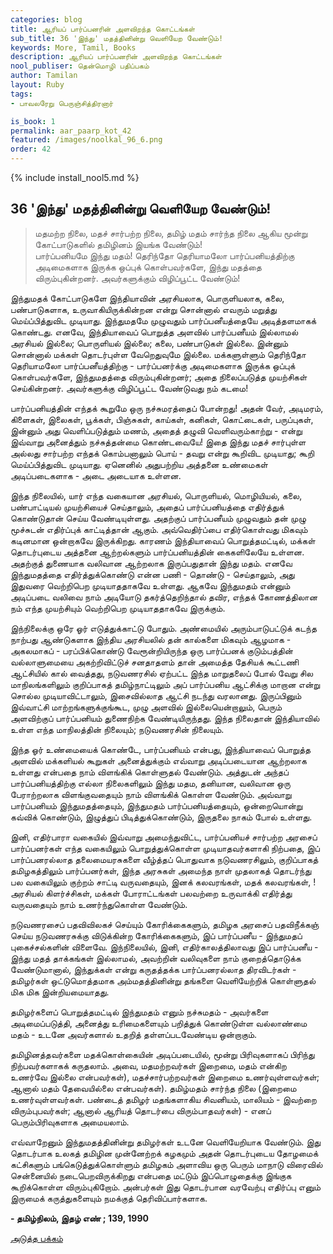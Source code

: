 ```yaml
---
categories: blog
title: ஆரியப் பார்ப்பனரின் அளவிறந்த கொட்டங்கள்
sub_title: 36 'இந்து' மதத்தினின்று வெளியேற வேண்டும்!
keywords: More, Tamil, Books
description: ஆரியப் பார்ப்பனரின் அளவிறந்த கொட்டங்கள்
nool_publiser: தென்மொழி பதிப்பகம்
author: Tamilan
layout: Ruby
tags: 
- பாவலரேறு பெருஞ்சித்திரனார் 

is_book: 1
permalink: aar_paarp_kot_42
featured: /images/noolkal_96_6.png
order: 42
---
```

{% include install_nool5.md %}

## 36 'இந்து' மதத்தினின்று வெளியேற வேண்டும்!

> மதமற்ற நிலை, மதச் சார்பற்ற நிலை, தமிழ் மதம் சார்ந்த நிலை ஆகிய மூன்று கோட்பாடுகளில் தமிழினம் இயங்க வேண்டும்!  
>  பார்ப்பனியமே இந்து மதம்! தெரிந்தோ தெரியாமலோ பார்ப்பனியத்திற்கு அடிமைகளாக இருக்க ஒப்புக் கொள்பவர்களே, இந்து மதத்தை விரும்புகின்றனர். அவர்களுக்கும் விழிப்பூட்ட வேண்டும்!

இந்துமதக் கோட்பாடுகளே இந்தியாவின் அரசியலாக, பொருளியலாக, கலை, பண்பாடுகளாக, உருவாகியிருக்கின்றன என்று சொன்னால் எவரும் மறுத்து மெய்ப்பித்துவிட முடியாது. இந்துமதமே முழுவதும் பார்ப்பனீயத்தையே அடித்தளமாகக் கொண்டது. எனவே, இந்தியாவைப் பொறுத்த அளவில் பார்ப்பனீயம் இல்லாமல் அரசியல் இல்லை; பொருளியல் இல்லை; கலை, பண்பாடுகள் இல்லை. இன்னும் சொன்னால் மக்கள் தொடர்புள்ள வேறெதுவுமே இல்லை. மக்களுள்ளும் தெரிந்தோ தெரியாமலோ பார்ப்பனீயத்திற்கு - பார்ப்பனர்க்கு அடிமைகளாக இருக்க ஒப்புக் கொள்பவர்களே, இந்துமதத்தை விரும்புகின்றனர்; அதை நிலைப்படுத்த முயற்சிகள் செய்கின்றனர். அவர்களுக்கு விழிப்பூட்ட வேண்டுவது நம் கடமை!

பார்ப்பனியத்தின் எந்தக் கூறுமே ஒரு நச்சுமரத்தைப் போன்றது! அதன் வேர், அடிமரம், கிளைகள், இலைகள், பூக்கள், பிஞ்சுகள், காய்கள், கனிகள், கொட்டைகள், பருப்புகள், இன்னும் அது வெளிப்படுத்தும் மணம், அதைத் தழுவி வெளிவரும்காற்று - என்று இவ்வாறு அனைத்தும் நச்சுத்தன்மை கொண்டவையே! இதை இந்து மதச் சார்புள்ள அல்லது சார்பற்ற எந்தக் கொம்பனாலும் பொய் - தவறு என்று கூறிவிட முடியாது; கூறி மெய்ப்பித்துவிட முடியாது. ஏனெனில் அதுபற்றிய அத்தனை உண்மைகள் அடிப்படைகளாக - அடை அடையாக உள்ளன.

இந்த நிலையில், யார் எந்த வகையான அரசியல், பொருளியல், மொழியியல், கலை, பண்பாட்டியல் முயற்சியைச் செய்தாலும், அதைப் பார்ப்பனியத்தை எதிர்த்துக் கொண்டுதான் செய்ய வேண்டியுள்ளது. அதற்குப் பார்ப்பனீயம் முழுவதும் தன் முழு மூச்சுடன் எதிர்ப்புக் காட்டித்தான் ஆகும். அவ்வெதிர்ப்பை எதிர்கொள்வது மிகவும் கடினமான ஒன்றாகவே இருக்கிறது. காரணம் இந்தியாவைப் பொறுத்தமட்டில், மக்கள் தொடர்புடைய அத்தனை ஆற்றல்களும் பார்ப்பனியத்தின் கைகளிலேயே உள்ளன. அதற்குத் துணையாக வலிவான ஆற்றலாக இருப்பதுதான் இந்து மதம். எனவே இந்துமதத்தை எதிர்த்துக்கொண்டு என்ன பணி - தொண்டு - செய்தாலும், அது இதுவரை வெற்றிபெற முடியாததாகவே உள்ளது. ஆகவே இந்துமதம் என்னும் அடிப்படை வலிவை நாம் அடியோடு தகர்த்தெறிந்தால் தவிர, எந்தக் கோணத்திலான நம் எந்த முயற்சியும் வெற்றிபெற முடியாததாகவே இருக்கும்.

இந்நிலைக்கு ஒரே ஓர் எடுத்துக்காட்டு போதும். அண்மையில் அரும்பாடுபட்டுக் கடந்த நாற்பது ஆண்டுகளாக இந்திய அரசியலில் தன் கால்களை மிகவும் ஆழமாக - அகலமாகப் - பரப்பிக்கொண்டு வேரூன்றியிருந்த ஒரு பார்ப்பனக் குடும்பத்தின் வல்லாளுமையை அகற்றிவிட்டுச் சனதாதளம் தான் அமைத்த தேசியக் கூட்டணி ஆட்சியில் கால் வைத்தது, நடுவணரசில் ஏற்பட்ட இந்த மாறுதலைப் போல் வேறு சில மாநிலங்களிலும் குறிப்பாகத் தமிழ்நாட்டிலும் அப் பார்ப்பனிய ஆட்சிக்கு மாறான என்று சொல்ல முடியாவிட்டாலும், இசைவில்லாத ஆட்சி நடந்து வரலானது. இருப்பினும் இவ்வாட்சி மாற்றங்களுக்குங்கூட, முழு அளவில் இல்லையென்றாலும், பெரும் அளவிற்குப் பார்ப்பனியம் துணைநிற்க வேண்டியிருந்தது. இந்த நிலைதான் இந்தியாவில் உள்ள எந்த மாநிலத்தின் நிலையும்; நடுவணரசின் நிலையும்.

இந்த ஓர் உண்மையைக் கொண்டே, பார்ப்பனியம் என்பது, இந்தியாவைப் பொறுத்த அளவில் மக்களியல் கூறுகள் அனைத்துக்கும் எவ்வாறு அடிப்படையான ஆற்றலாக உள்ளது என்பதை நாம் விளங்கிக் கொள்ளுதல் வேண்டும். அத்துடன் அந்தப் பார்ப்பனியத்திற்கு எல்லா நிலைகளிலும் இந்து மதம, தனியான, வலிவான ஒரு பேராற்றலாக விளங்குவதையும் நாம் விளங்கிக் கொள்ள வேண்டும். அவ்வாறு பார்ப்பனியம் இந்துமதத்தையும், இந்துமதம் பார்ப்பனியத்தையும், ஒன்றையொன்று கவ்விக் கொண்டும், இழுத்துப் பிடித்துக்கொண்டும், இருதலை நாகம் போல் உள்ளது.

இனி, எதிர்பாரா வகையில் இவ்வாறு அமைந்துவிட்ட, பார்ப்பனியச் சார்பற்ற அரசைப் பார்ப்பனர்கள் எந்த வகையிலும் பொறுத்துக்கொள்ள முடியாதவர்களாகி நிற்பதை, இப் பார்ப்பனரல்லாத தலைமையரசுகளை வீழ்த்தப் பொதுவாக நடுவணரசிலும், குறிப்பாகத் தமிழகத்திலும் பார்ப்பனர்கள், இந்த அரசுகள் அமைந்த நாள் முதலாகத் தொடர்ந்து பல வகையிலும் குற்றம் சாட்டி வருவதையும், இனக் கலவரங்கள், மதக் கலவரங்கள், ! அரசியல் கிளர்ச்சிகள், மக்கள் போராட்டங்கள் பலவற்றை உருவாக்கி எதிர்த்து வருவதையும் நாம் உணர்ந்துகொள்ள வேண்டும்.

நடுவணரசைப் பதவிவிலகச் செய்யும் கோரிக்கைகளும், தமிழக அரசைப் பதவிநீக்கஞ் செய்ய நடுவணரசுக்கு விடுக்கின்ற கோரிக்கைகளும், இப் பார்ப்பனீய - இந்துமதப் புகைச்சல்களின் விளைவே. இந்நிலையில், இனி, எதிர்காலத்திலாவது இப் பார்ப்பனீய - இந்து மதத் தாக்கங்கள் இல்லாமல், அவற்றின் வலிவுகளை நாம் குறைத்தொடுக்க வேண்டுமானால், இந்துக்கள் என்று கருதத்தக்க பார்ப்பனரல்லாத திரவிடர்கள் - தமிழர்கள் ஒட்டுமொத்தமாக அம்மதத்தினின்று தங்களை வெளியேற்றிக் கொள்ளுதல் மிக மிக இன்றியமையாதது.

தமிழர்களைப் பொறுத்தமட்டில் இந்துமதம் எனும் நச்சுமதம் - அவர்களை அடிமைப்படுத்தி, அனைத்து உரிமைகளையும் பறித்துக் கொண்டுள்ள வல்லாண்மை மதம் - உடனே அவர்களால் உதறித் தள்ளப்படவேண்டிய ஒன்றாகும்.

தமிழினத்தவர்களை மதக்கொள்கையின் அடிப்படையில், மூன்று பிரிவுகளாகப் பிரிந்து நிற்பவர்களாகக் கருதலாம். அவை, மதமற்றவர்கள் இறைமை, மதம் என்கிற உணர்வே இல்லை என்பவர்கள்), மதச்சார்பற்றவர்கள் இறைமை உணர்வுள்ளவர்கள்; ஆனால் மதம் தேவையில்லை என்பவர்கள்). தமிழ்மதம் சார்ந்த நிலை (இறைமை உணர்வுள்ளவர்கள். பண்டைத் தமிழர் மதங்களாகிய சிவனியம், மாலியம் - இவற்றை விரும்புபவர்கள்; ஆனால் ஆரியத் தொடர்பை விரும்பாதவர்கள்) - எனப் பெரும்பிரிவுகளாக அமையலாம்.

எவ்வாறேனும் இந்துமதத்தினின்று தமிழர்கள் உடனே வெளியேறியாக வேண்டும். இது தொடர்பாக உலகத் தமிழின முன்னேற்றக் கழகமும் அதன் தொடர்புடைய தோழமைக் கட்சிகளும் பங்கெடுத்துக்கொள்ளும் தமிழகம் அளாவிய ஒரு பெரும் மாநாடு விரைவில் சென்னையில் நடைபெறவிருக்கிறது என்பதை மட்டும் இப்பொழுதைக்கு இங்குக கூறிக்கொள்ள விரும்புகிறோம். அன்பர்கள் இது தொடர்பான வரவேற்பு எதிர்ப்பு எனும் இருமைக் கருத்துகளையும் நமக்குத் தெரிவிப்பார்களாக.

**\- தமிழ்நிலம், இதழ் எண் ; 139, 1990**

[அடுத்த பக்கம்](aar_paarp_kot_43)